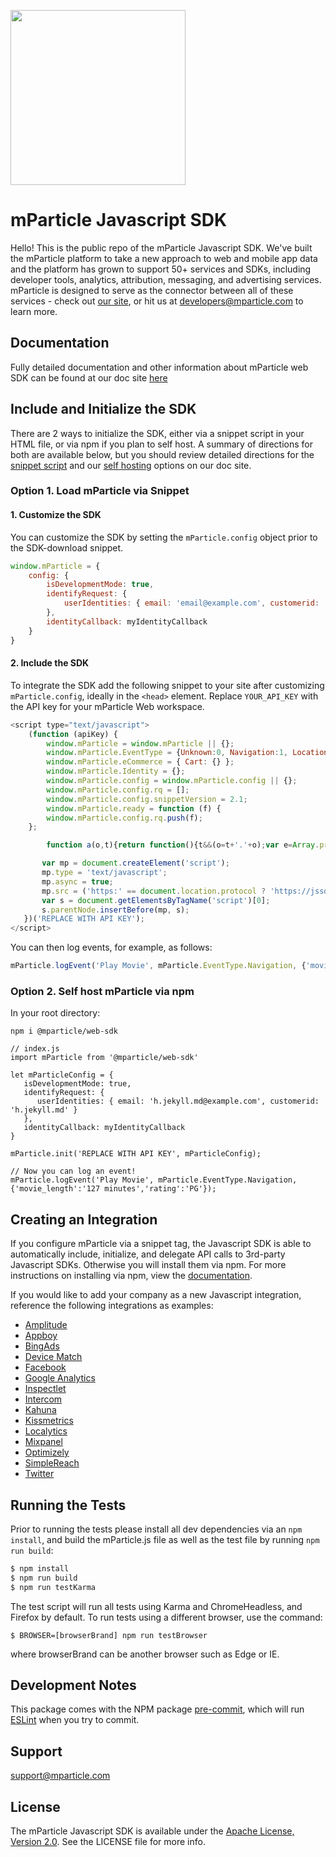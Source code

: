 <img src="https://static.mparticle.com/sdk/mp_logo_black.svg" width="280"><br>


<!-- <img src="https://img.shields.io/github/release/mparticle/mparticle-web-sdk.svg?color=green"> <img src ="https://img.shields.io/npm/v/@mparticle/web-sdk.svg?color=green"> -->


# mParticle Javascript SDK

Hello! This is the public repo of the mParticle Javascript SDK. We've built the mParticle platform to take a new approach to web and mobile app data and the platform has grown to support 50+ services and SDKs, including developer tools, analytics, attribution, messaging, and advertising services. mParticle is designed to serve as the connector between all of these services - check out [our site](http://mparticle.com), or hit us at developers@mparticle.com to learn more.

## Documentation
Fully detailed documentation and other information about mParticle web SDK can be found at our doc site [here](https://docs.mparticle.com/developers/sdk/web/getting-started)

## Include and Initialize the SDK
There are 2 ways to initialize the SDK, either via a snippet script in your HTML file, or via npm if you plan to self host. A summary of directions for both are available below, but you should review detailed directions for the [snippet script](https://docs.mparticle.com/developers/sdk/web/getting-started) and our [self hosting](https://docs.mparticle.com/developers/sdk/web/self-hosting) options on our doc site.

### Option 1. Load mParticle via Snippet


#### 1. Customize the SDK

You can customize the SDK by setting the `mParticle.config` object prior to the SDK-download snippet.

```javascript
window.mParticle = {
    config: {
        isDevelopmentMode: true,
        identifyRequest: {
            userIdentities: { email: 'email@example.com', customerid: '123456' }
        },
        identityCallback: myIdentityCallback
    }
}
```

#### 2. Include the SDK

To integrate the SDK add the following snippet to your site after customizing `mParticle.config`, ideally in the `<head>` element. Replace `YOUR_API_KEY` with the API key for your mParticle Web workspace.

```javascript
<script type="text/javascript">
    (function (apiKey) {
        window.mParticle = window.mParticle || {};
        window.mParticle.EventType = {Unknown:0, Navigation:1, Location:2, Search:3, Transaction:4, UserContent:5, UserPreference:6, Social:7, Other:8};
        window.mParticle.eCommerce = { Cart: {} };
        window.mParticle.Identity = {};
        window.mParticle.config = window.mParticle.config || {};
        window.mParticle.config.rq = [];
        window.mParticle.config.snippetVersion = 2.1;
        window.mParticle.ready = function (f) {
        window.mParticle.config.rq.push(f);
    };

        function a(o,t){return function(){t&&(o=t+'.'+o);var e=Array.prototype.slice.call(arguments);e.unshift(o),window.mParticle.config.rq.push(e)}}var x=['endSession','logError','logEvent','logForm','logLink','logPageView','setSessionAttribute','setAppName','setAppVersion','setOptOut','setPosition','startNewSession','startTrackingLocation','stopTrackingLocation'],y=['setCurrencyCode','logCheckout'],z=['identify','login','logout','modify'];x.forEach(function(o){window.mParticle[o]=a(o)}),y.forEach(function(o){window.mParticle.eCommerce[o]=a(o,'eCommerce')}),z.forEach(function(o){window.mParticle.Identity[o]=a(o,'Identity')});

       var mp = document.createElement('script');
       mp.type = 'text/javascript';
       mp.async = true;
       mp.src = ('https:' == document.location.protocol ? 'https://jssdkcdns' : 'http://jssdkcdn') + '.mparticle.com/js/v2/' + apiKey + '/mparticle.js';
       var s = document.getElementsByTagName('script')[0];
       s.parentNode.insertBefore(mp, s);
   })('REPLACE WITH API KEY');
</script>
```

You can then log events, for example, as follows:

```javascript
mParticle.logEvent('Play Movie', mParticle.EventType.Navigation, {'movie_length':'127 minutes','rating':'PG'});
```

### Option 2. Self host mParticle via npm

In your root directory:
```
npm i @mparticle/web-sdk
```

```
// index.js
import mParticle from '@mparticle/web-sdk'

let mParticleConfig = {
   isDevelopmentMode: true,
   identifyRequest: {
      userIdentities: { email: 'h.jekyll.md@example.com', customerid: 'h.jekyll.md' }
   },
   identityCallback: myIdentityCallback
}

mParticle.init('REPLACE WITH API KEY', mParticleConfig);

// Now you can log an event!
mParticle.logEvent('Play Movie', mParticle.EventType.Navigation, {'movie_length':'127 minutes','rating':'PG'});

```


## Creating an Integration

If you configure mParticle via a snippet tag, the Javascript SDK is able to automatically include, initialize, and delegate API calls to 3rd-party Javascript SDKs. Otherwise you will install them via npm. For more instructions on installing via npm, view the [documentation](https://docs.mparticle.com/developers/sdk/web/self-hosting). 

If you would like to add your company as a new Javascript integration, reference the following integrations as examples:

- [Amplitude](https://github.com/mparticle-integrations/mparticle-javascript-integration-amplitude)
- [Appboy](https://github.com/mparticle-integrations/mparticle-javascript-integration-appboy)
- [BingAds](https://github.com/mparticle-integrations/mparticle-javascript-integration-bingads)
- [Device Match](https://github.com/mparticle-integrations/mparticle-javascript-integration-device-match)
- [Facebook](https://github.com/mparticle-integrations/mparticle-javascript-integration-facebook)
- [Google Analytics](https://github.com/mparticle-integrations/mparticle-javascript-integration-google-analytics)
- [Inspectlet](https://github.com/mparticle-integrations/mparticle-javascript-integration-inspectlet)
- [Intercom](https://github.com/mparticle-integrations/mparticle-javascript-integration-intercom)
- [Kahuna](https://github.com/mparticle-integrations/mparticle-javascript-integration-kahuna)
- [Kissmetrics](https://github.com/mparticle-integrations/mparticle-javascript-integration-kissmetrics)
- [Localytics](https://github.com/mparticle-integrations/mparticle-javascript-integration-localytics)
- [Mixpanel](https://github.com/mparticle-integrations/mparticle-javascript-integration-mixpanel)
- [Optimizely](https://github.com/mparticle-integrations/mparticle-javascript-integration-optimizely)
- [SimpleReach](https://github.com/mparticle-integrations/mparticle-javascript-integration-simplereach)
- [Twitter](https://github.com/mparticle-integrations/mparticle-javascript-integration-twitter)

## Running the Tests

Prior to running the tests please install all dev dependencies via an `npm install`, and build the mParticle.js file as well as the test file by running `npm run build`:

```bash
$ npm install
$ npm run build
$ npm run testKarma
```

The test script will run all tests using Karma and ChromeHeadless, and Firefox by default. To run tests using a different browser, use the command:

```
$ BROWSER=[browserBrand] npm run testBrowser
```
where browserBrand can be another browser such as Edge or IE.

## Development Notes
This package comes with the NPM package [pre-commit](https://www.npmjs.com/package/pre-commit), which will run [ESLint](http://eslint.org/) when you try to commit.

## Support

<support@mparticle.com>

## License

The mParticle Javascript SDK is available under the [Apache License, Version 2.0](http://www.apache.org/licenses/LICENSE-2.0). See the LICENSE file for more info.

